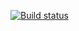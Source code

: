 [![Build status](https://ci.appveyor.com/api/projects/status/hqu0y36cnobvy287?svg=true)](https://ci.appveyor.com/project/AndreyTu/bdd)
